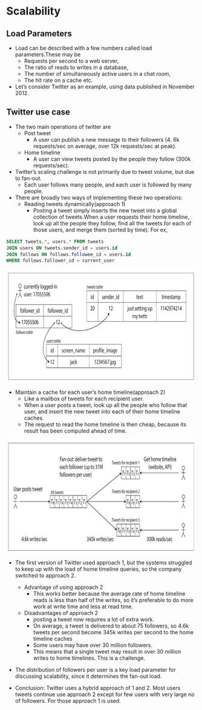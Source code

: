 # Scalability
## Load Parameters
- Load can be described with a few numbers 
  called load parameters.These may be 
  - Requests per second to a web server, 
  - The ratio of reads to writes in a database, 
  - The number of simultaneously active users in a chat room,
  - The hit rate on a cache etc.
- Let’s consider Twitter as an example, using data published 
  in November 2012.

## Twitter use case
- The two main operations of twitter are
  - Post tweet
    - A user can publish a new message to their followers (4.
      6k requests/sec on average, over 12k requests/sec at peak).
  - Home timeline
    - A user can view tweets posted by the people they follow 
      (300k requests/sec).
- Twitter’s scaling challenge is not primarily due to tweet 
  volume, but due to fan-out. 
  - Each user follows many people, and each user is followed 
    by many people. 
- There are broadly two ways of implementing these two 
  operations:
  - Reading tweets dynamically(approach 1)
    - Posting a tweet simply inserts the new tweet into a
      global collection of tweets.When a user requests their home timeline, look up all the people they follow, find all the tweets for each of those users, and merge them (sorted by time). For ex,
```sql
SELECT tweets.*, users.* FROM tweets
JOIN users ON tweets.sender_id = users.id 
JOIN follows ON follows.followee_id = users.id 
WHERE follows.follower_id = current_user
```
<img src="images/twitter_approach_1.png" height=300 width=600>

  - Maintain a cache for each user’s home timeline(approach 2)
    - Like a mailbox of tweets for each recipient user.
    - When a user posts a tweet, look up all the people who 
      follow that user, and insert the new tweet into each of their home timeline caches.
    - The request to read the home timeline is then cheap, 
      because its result has been computed ahead of time.  
<img src="images/twitter_approach_2.png" height=300 width=600>


- The first version of Twitter used approach 1, but the 
  systems struggled to keep up with the load of home timeline queries, so the company switched to approach 2.
  - Advantage of using approach 2
    - This works better because the average rate of home 
      timeline reads is less than half of the writes, so it’s preferable to do more work at write time and less at read time.
  - Disadvantages of approach 2
    - posting a tweet now requires a lot of extra work.
    - On average, a tweet is delivered to about 75 followers, 
      so 4.6k tweets per second become 345k writes per second to the home timeline caches
    - Some users may have over 30 million followers.
    - This means that a single tweet may result in over 30 
      million writes to home timelines. This is a challenge.
- The distribution of followers per user is a key load 
  parameter for discussing scalability, since it determines the fan-out load.      

- Conclusion: Twitter uses a hybrid approach of 1 and 2. Most users tweets continue use approach 2 except for few users with very large no of followers. For those approach 1 is used.
